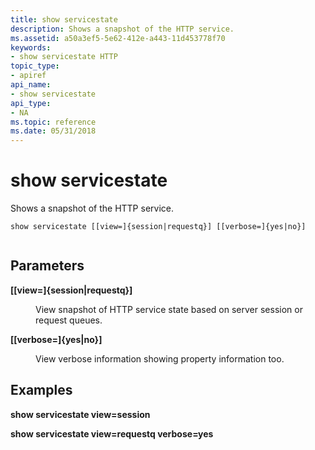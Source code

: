 ```yaml
---
title: show servicestate
description: Shows a snapshot of the HTTP service.
ms.assetid: a50a3ef5-5e62-412e-a443-11d453778f70
keywords:
- show servicestate HTTP
topic_type:
- apiref
api_name:
- show servicestate
api_type:
- NA
ms.topic: reference
ms.date: 05/31/2018
---
```


# show servicestate

Shows a snapshot of the HTTP service.

``` syntax
show servicestate [[view=]{session|requestq}] [[verbose=]{yes|no}]
 
```

## Parameters

<dl> <dt>

<span id="__view___session_requestq__"></span><span id="__VIEW___SESSION_REQUESTQ__"></span>**\[\[view=\]{session\|requestq}\]**
</dt> <dd>

View snapshot of HTTP service state based on server session or request queues.

</dd> <dt>

<span id="__verbose___yes_no__"></span><span id="__VERBOSE___YES_NO__"></span>**\[\[verbose=\]{yes\|no}\]**
</dt> <dd>

View verbose information showing property information too.

</dd> </dl>

## Examples

**show servicestate view=session**

**show servicestate view=requestq verbose=yes**

 

 




